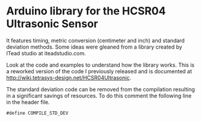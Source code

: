 Arduino library for the HCSR04 Ultrasonic Sensor
================================================

It features timing, metric conversion (centimeter and inch) and standard deviation methods. Some ideas were gleaned from a library created by ITead studio at iteadstudio.com.

Look at the code and examples to understand how the library works. This is a reworked version of the code I previously released and is documented at http://wiki.tetrasys-design.net/HCSR04Ultrasonic.

The standard deviation code can be removed from the compilation resulting in a significant savings of resources. To do this comment the following line in the header file.

`#define COMPILE_STD_DEV`
